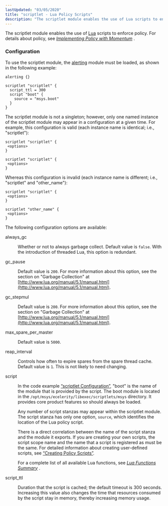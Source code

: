 ```yaml
---
lastUpdated: "03/05/2020"
title: "scriptlet - Lua Policy Scripts"
description: "The scriptlet module enables the use of Lua scripts to enforce policy For details about policy see Chapter 62 Implementing Policy with Momentum To use the scriptlet module the alerting module must be loaded as shown in the following example Example 71 84 scriptlet Configuration The scriptlet module is not..."
---
```


<a name="idp22734544"></a> 

The scriptlet module enables the use of [Lua](http://www.lua.org/) scripts to enforce policy. For details about policy, see [*Implementing Policy with Momentum*](/momentum/4/4-policy) .

### <a name="modules.scriptlet.configuration"></a> Configuration

To use the scriptlet module, the [alerting](/momentum/4/modules/alerting) module must be loaded, as shown in the following example:

<a name="modules.scriptlet.code"></a> 


```
alerting {}

scriptlet "scriptlet" {
  script_ttl = 300
  script "boot" {
    source = "msys.boot"
  }
}
```

The scriptlet module is not a singleton; however, only one named instance of the scriptlet module may appear in a configuration at a given time. For example, this configuration is valid (each instance name is identical; i.e., "scriptlet"):

```
scriptlet "scriptlet" {
 <options>
}

scriptlet "scriptlet" {
 <options>
}
```

Whereas this configuration is invalid (each instance name is different; i.e., "scriptlet" and "other_name"):

```
scriptlet "scriptlet" {
 <options>
}

scriptlet "other_name" {
 <options>
}
```

The following configuration options are available:

<dl class="variablelist">

<dt>always_gc</dt>

<dd>

Whether or not to always garbage collect. Default value is `false`. With the introduction of threaded Lua, this option is redundant.

</dd>

<dt>gc_pause</dt>

<dd>

Default value is `200`. For more information about this option, see the section on "Garbage Collection" at [http://www.lua.org/manual/5.1/manual.html](http://www.lua.org/manual/5.1/manual.html).

</dd>

<dt>gc_stepmul</dt>

<dd>

Default value is `200`. For more information about this option, see the section on "Garbage Collection" at [http://www.lua.org/manual/5.1/manual.html](http://www.lua.org/manual/5.1/manual.html).

</dd>

<dt>max_spare_per_master</dt>

<dd>

Default value is `5000`.

</dd>

<dt>reap_interval</dt>

<dd>

Controls how often to expire spares from the spare thread cache. Default value is `1`. This is not likely to need changing.

</dd>

<dt>script</dt>

<dd>

In the code example [“scriptlet Configuration”](/momentum/4/modules/scriptlet#modules.scriptlet.code), "boot" is the name of the module that is provided by the script. The boot module is located in the `/opt/msys/ecelerity/libexec/scriptlets/msys` directory. It provides core product features so should always be loaded.

Any number of script stanzas may appear within the scriptlet module. The script stanza has only one option, `source`, which identifies the location of the Lua policy script.

There is a direct correlation between the name of the script stanza and the module it exports. If you are creating your own scripts, the script scope name and the name that a script is registered as must be the same. For detailed information about creating user-defined scripts, see [“Creating Policy Scripts”](/momentum/4/4-implementing-policy-scriptlets#policy.best.practices).

For a complete list of all available Lua functions, see [*Lua Functions Summary*](/momentum/4/4-lua-summary-table) .

</dd>

<dt>script_ttl</dt>

<dd>

Duration that the script is cached; the default timeout is 300 seconds. Increasing this value also changes the time that resources consumed by the script stay in memory, thereby increasing memory usage.

</dd>

</dl>